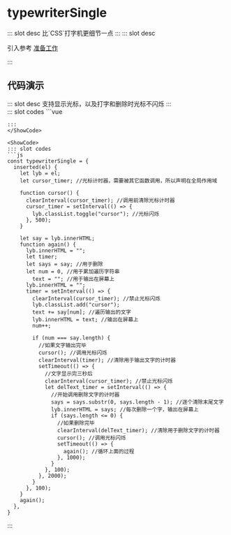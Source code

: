 # typewriterSingle

<ContainerBox title="介绍">
::: slot desc
比`CSS`打字机更细节一点
:::
</ContainerBox>

<ContainerBox title="使用">
::: slot desc

引入参考 [准备工作](/Directives/base/start.html#准备工作)

:::
</ContainerBox>

## 代码演示

<ContainerBox title="基础用法">
::: slot desc
支持显示光标，以及打字和删除时光标不闪烁
:::
<div class="demoBox">
<Directives-TypewriterSingle-index />
</div>

<ShowCode>
::: slot codes
```vue
<template>
  <div class="TypewriterSingle cursor" v-typewriterSingle>单行打字机</div>
</template>
<style scoped>
.TypewriterSingle {
  height: 18px;
  line-height: 18px;
  padding-right: 0.1em;
  font-size: 18px;
  border-right: 1px solid transparent;
  margin: 1em 0;
}

.cursor {
  border-right-color: currentColor;
}
</style>
```
:::
</ShowCode>

<ShowCode>
::: slot codes
```js
const typewriterSingle = {
  inserted(el) {
    let lyb = el;
    let cursor_timer; //光标计时器，需要被其它函数调用，所以声明在全局作用域

    function cursor() {
      clearInterval(cursor_timer); //调用前清除光标计时器
      cursor_timer = setInterval(() => {
        lyb.classList.toggle("cursor"); //光标闪烁
      }, 500);
    }

    let say = lyb.innerHTML;
    function again() {
      lyb.innerHTML = "";
      let timer;
      let says = say; //用于删除
      let num = 0, //用于累加遍历字符串
        text = ""; //用于输出在屏幕上
      lyb.innerHTML = "";
      timer = setInterval(() => {
        clearInterval(cursor_timer); //禁止光标闪烁
        lyb.classList.add("cursor");
        text += say[num]; //遍历输出的文字
        lyb.innerHTML = text; //输出在屏幕上
        num++;

        if (num === say.length) {
          //如果文字输出完毕
          cursor(); //调用光标闪烁
          clearInterval(timer); //清除用于输出文字的计时器
          setTimeout(() => {
            //文字显示完三秒后
            clearInterval(cursor_timer); //禁止光标闪烁
            let delText_timer = setInterval(() => {
              //开始调用删除文字的计时器
              says = says.substr(0, says.length - 1); //逐个清除末尾文字
              lyb.innerHTML = says; //每次删除一个字，输出在屏幕上
              if (says.length <= 0) {
                //如果删除完毕
                clearInterval(delText_timer); //清除用于删除文字的计时器
                cursor(); //调用光标闪烁
                setTimeout(() => {
                  again(); //循环上面的过程
                }, 1000);
              }
            }, 100);
          }, 2000);
        }
      }, 100);
    }
    again();
  },
}
```
:::
</ShowCode>
</ContainerBox>